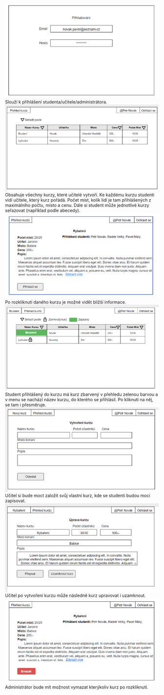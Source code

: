 
![Wireframe](prihlasovani.png) <br>
 Slouží k přihlášení studenta/učitele/administrátora. <br>
![Wireframe](prehled_kurzu.png) <br>
Obsahuje všechny kurzy, které učitelé vytvoří. Ke každému kurzu studenti vidí učitele, který kurz pořádá. Počet míst, kolik lidí je tam přihlášených z maximálního počtu, místo a cenu. Dále si student může jednotlivé kurzy seřazovat (například podle abecedy).<br>
![Wireframe](jednotlive_kurzy.png) <br>
Po rozkliknutí daného kurzu je možné vidět bližší informace. <br>
![Wireframe](prihlaseny_student.png) <br>
Student přihlášený do kurzu má kurz zbarvený v přehledu zelenou barvou a v menu se nachází název kurzu, do kterého se přihlásil. Po kliknutí na něj, se tam i přesměruje. <br>
![Wireframe](novy_kurz.png) <br>
Učitel si bude moct založit svůj vlastní kurz, kde se studenti budou moci zapisovat. <br>
![Wireframe](uprava_kurzu.png) <br>
Učitel po vytvoření kurzu může následně kurz upravovat i uzamknout. <br>
![Wireframe](mazani_admin.png) <br>
Administrátor bude mít možnost vymazat kterýkoliv kurz po rozkliknutí. <br>
